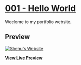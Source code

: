 # [001 - Hello World](https://shehu.dev)

Weclome to my portfolio website.

## Preview

[![Shehu's Website](https://s3-us-west-1.amazonaws.com/shehu.dev/Readme_Screenshot.png)](https://shehu.dev)


**[View Live Preview](https://shehu.dev)**
